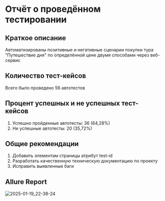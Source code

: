 # Отчёт о проведённом тестировании

## Краткое описание
Автоматизированы позитивные и негативные сценарии покупки тура "Путешествие дня" по определённой цене двумя способами через веб-сервис

## Количество тест-кейсов
Всего было проведено 56 автотестов

## Процент успешных и не успешных тест-кейсов
1. Успешно пройденные автотесты: 36 (64,28%)
2. Не успешные автотесты: 20 (35,72%)

## Общие рекомендации
1. Добавить элементам страницы атрибут test-id
2. Разработать качественную техническую документацию по проекту
3. Исправить выявленные баги

## Allure Report
![2025-01-19_22-38-24](https://github.com/user-attachments/assets/a07774d0-6b21-42d2-948e-8398b66ded8d)
